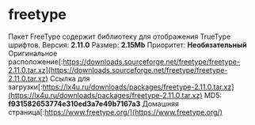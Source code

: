 # freetype
Пакет FreeType содержит библиотеку для отображения TrueType шрифтов.
Версия: **2.11.0**
Размер: **2.15Mb**
Приоритет: **Необязательный**
Оригинальное расположение[:https://downloads.sourceforge.net/freetype/freetype-2.11.0.tar.xz](https://downloads.sourceforge.net/freetype/freetype-2.11.0.tar.xz)
Ссылка для загрузки[:https://lx4u.ru/downloads/packages/freetype-2.11.0.tar.xz](https://lx4u.ru/downloads/packages/freetype-2.11.0.tar.xz)
MD5: **f931582653774e310ed3a7e49b7167a3**
Домашняя страница[:https://www.freetype.org/](https://www.freetype.org/)